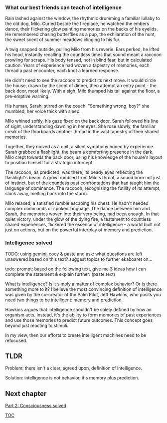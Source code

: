 ### What our best friends can teach of intelligence

Rain lashed against the window, the rhythmic drumming a familiar lullaby to the old dog, Milo. Curled beside the fireplace, he watched the embers dance, their flickering glow painting memories on the backs of his eyelids. He remembered chasing butterflies as a pup, the exhilaration of the hunt, the sweet scent of summer meadows clinging to his fur.  

A twig snapped outside, pulling Milo from his reverie. Ears perked, he lifted his head, instantly recalling the countless times that sound meant a raccoon prowling for scraps. His body tensed, not in blind fear, but in calculated caution. Years of experience had woven a tapestry of memories, each thread a past encounter, each knot a learned response.

He didn't need to see the raccoon to predict its next move. It would circle the house, drawn by the scent of dinner, then attempt an entry point - the back door, most likely. With a sigh, Milo thumped his tail against the floor, a pre-emptive warning.  

His human, Sarah, stirred on the couch. "Something wrong, boy?" she mumbled, her voice thick with sleep. 

Milo whined softly, his gaze fixed on the back door. Sarah followed his line of sight, understanding dawning in her eyes.  She rose slowly, the familiar creak of the floorboards another thread in the vast tapestry of their shared memories. 

Together, they moved as a unit, a silent symphony honed by experience. Sarah grabbed a flashlight, the beam a comforting presence in the dark. Milo crept towards the back door, using his knowledge of the house's layout to position himself for a strategic intercept. 

The raccoon, as predicted, was there, its beady eyes reflecting the flashlight's beam. A growl rumbled from Milo's throat, a sound born not just of instinct, but of the countless past confrontations that had taught him the language of dominance. The raccoon, recognizing the futility of its attempt, slunk away, melting back into the storm. 

Milo relaxed, a satisfied rumble escaping his chest. He hadn't needed complex commands or spoken language. The dance between him and Sarah, the memories woven into their very being, had been enough. In that quiet victory, under the glow of the dying fire, a testament to countless shared experiences, flickered the essence of intelligence – a world built not just on actions, but on the powerful interplay of memory and prediction. 

### Intelligence solved


TODO: using gemini, cooy & paste and ask: what questions are left unaswered based on this text? suggest topics to further ekaboaret on...

todo: prompt: based on the following text, give me 3 ideas how i can complete the statement & explain further: (paste text)

What is intelligence? Is it simply a matter of complex behavior? Or is there something more to it? I believe the most convincing definition of intelligence was given by the co-creator of the Palm Pilot, Jeff Hawkins, who posits you need two things to be intelligent: memory and prediction.

Hawkins argues that intelligence shouldn't be solely defined by how an organism acts. Instead, it's the ability to form memories of past experiences and use those memories to predict future outcomes. This concept goes beyond just reacting to stimuli.

In my view, then our efforts to create intelligent machines need to be refocused. 

## TLDR
Problem: there isn't a clear, agreed upon, definition of intelligence.

Solution: intelligence is not behavior, it's memory plus prediction.


## Next chapter
[Part 2: Consciousness solved](Part2-consciousness-solved.md)

[TOC](https://pebreo.github.io/)


